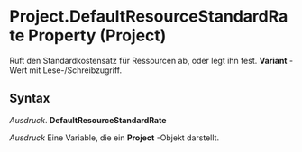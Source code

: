 
# Project.DefaultResourceStandardRate Property (Project)

Ruft den Standardkostensatz für Ressourcen ab, oder legt ihn fest.  **Variant** -Wert mit Lese-/Schreibzugriff.


## Syntax

 _Ausdruck_. **DefaultResourceStandardRate**

 _Ausdruck_ Eine Variable, die ein **Project** -Objekt darstellt.

